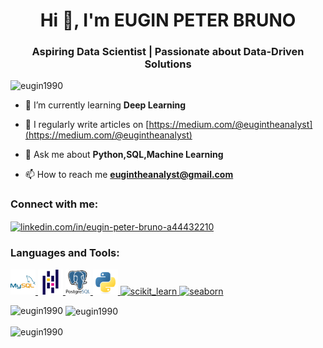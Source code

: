 <h1 align="center">Hi 👋, I'm EUGIN PETER BRUNO</h1>
<h3 align="center">Aspiring Data Scientist | Passionate about Data-Driven Solutions</h3>

<p align="left"> <img src="https://komarev.com/ghpvc/?username=eugin1990&label=Profile%20views&color=0e75b6&style=flat" alt="eugin1990" /> </p>

- 🌱 I’m currently learning **Deep Learning**

- 📝 I regularly write articles on [https://medium.com/@eugintheanalyst](https://medium.com/@eugintheanalyst)

- 💬 Ask me about **Python,SQL,Machine Learning**

- 📫 How to reach me **eugintheanalyst@gmail.com**

<h3 align="left">Connect with me:</h3>
<p align="left">
<a href="https://linkedin.com/in/eugin-peter-bruno-a44432210" target="blank"><img align="center" src="https://raw.githubusercontent.com/rahuldkjain/github-profile-readme-generator/master/src/images/icons/Social/linked-in-alt.svg" alt="linkedin.com/in/eugin-peter-bruno-a44432210" height="30" width="40" /></a>
</p>

<h3 align="left">Languages and Tools:</h3>
<p align="left"> <a href="https://www.mysql.com/" target="_blank" rel="noreferrer"> <img src="https://raw.githubusercontent.com/devicons/devicon/master/icons/mysql/mysql-original-wordmark.svg" alt="mysql" width="40" height="40"/> </a> <a href="https://pandas.pydata.org/" target="_blank" rel="noreferrer"> <img src="https://raw.githubusercontent.com/devicons/devicon/2ae2a900d2f041da66e950e4d48052658d850630/icons/pandas/pandas-original.svg" alt="pandas" width="40" height="40"/> </a> <a href="https://www.postgresql.org" target="_blank" rel="noreferrer"> <img src="https://raw.githubusercontent.com/devicons/devicon/master/icons/postgresql/postgresql-original-wordmark.svg" alt="postgresql" width="40" height="40"/> </a> <a href="https://www.python.org" target="_blank" rel="noreferrer"> <img src="https://raw.githubusercontent.com/devicons/devicon/master/icons/python/python-original.svg" alt="python" width="40" height="40"/> </a> <a href="https://scikit-learn.org/" target="_blank" rel="noreferrer"> <img src="https://upload.wikimedia.org/wikipedia/commons/0/05/Scikit_learn_logo_small.svg" alt="scikit_learn" width="40" height="40"/> </a> <a href="https://seaborn.pydata.org/" target="_blank" rel="noreferrer"> <img src="https://seaborn.pydata.org/_images/logo-mark-lightbg.svg" alt="seaborn" width="40" height="40"/> </a> </p>

<p><img align="left" src="https://github-readme-stats.vercel.app/api/top-langs?username=eugin1990&show_icons=true&locale=en&layout=compact" alt="eugin1990" /></p>

<p>&nbsp;<img align="center" src="https://github-readme-stats.vercel.app/api?username=eugin1990&show_icons=true&locale=en" alt="eugin1990" /></p>

<p><img align="center" src="https://github-readme-streak-stats.herokuapp.com/?user=eugin1990&" alt="eugin1990" /></p>
